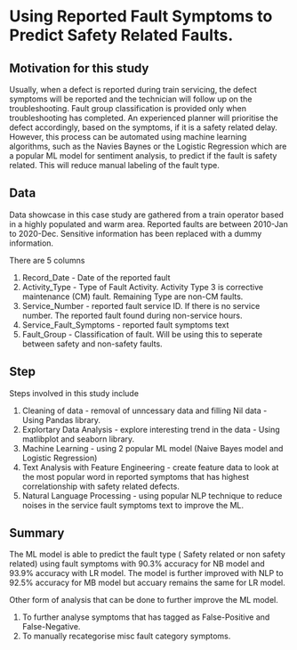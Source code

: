 # Using Reported Fault Symptoms to Predict Safety Related Faults.

## Motivation for this study
Usually, when a defect is reported during train servicing, the defect symptoms will be reported and the technician will follow up on the troubleshooting. Fault group classification is provided only when troubleshooting has completed. An experienced planner will prioritise the defect accordingly, based on the symptoms, if it is a safety related delay. However, this process can be automated using machine learning algorithms, such as the Navies Baynes or the Logistic Regression which are a popular ML model for sentiment analysis, to predict if the fault is safety related. This will reduce manual labeling of the fault type. 

## Data 
Data showcase in this case study are gathered from a train operator based in a highly populated and warm area. Reported faults are between 2010-Jan to 2020-Dec. Sensitive information has been replaced with a dummy information.

There are 5 columns

 1. Record_Date - Date of the reported fault    
 2. Activity_Type - Type of Fault Activity. Activity Type 3 is corrective maintenance (CM) fault. Remaining Type are non-CM faults.        
 3. Service_Number - reported fault service ID. If there is no service number. The reported fault found during non-service hours. 
 4. Service_Fault_Symptoms - reported fault symptoms text
 5. Fault_Group - Classification of fault. Will be using this to seperate between safety and non-safety faults.

## Step

Steps involved in this study include

1. Cleaning of data - removal of unncessary data and filling Nil data - Using Pandas library.
2. Explortary Data Analysis - explore interesting trend in the data - Using matlibplot and seaborn library.
3. Machine Learning - using 2 popular ML model (Naive Bayes model and Logistic Regression)
4. Text Analysis with Feature Engineering - create feature data to look at the most popular word in reported symptoms that has highest correlationship with safety related defects.
5. Natural Language Processing - using popular NLP technique to reduce noises in the service fault symptoms text to improve the ML.

## Summary

The ML model is able to predict the fault type ( Safety related or non safety related) using fault symptoms with 90.3% accuracy for NB model and 93.9% accuracy with LR model. The model is further improved with NLP to 92.5% accuracy for MB model but accuary remains the same for LR model.

Other form of analysis that can be done to further improve the ML model.

1) To further analyse symptoms that has tagged as False-Positive and False-Negative.
2) To manually recategorise misc fault category symptoms.
